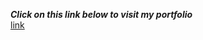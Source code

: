 ***Click on this link below to visit my portfolio***     
[link](https://ramupalla912-portfolio.netlify.app/)
